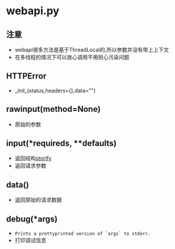# webapi.py

## 注意
- webapi很多方法是基于ThreadLocal的,所以参数并没有带上上下文
- 在多线程的情况下可以放心调用不用担心污染问题

## HTTPError

- \__init__(status,headers={},data="")


## rawinput(method=None)

- 原始的参数

## input(\*requireds, **defaults)

- 返回结构[storify](utils.md#storify)
- 返回请求参数

## data()

- 返回原始的请求数据

## debug(*args)

- ```Prints a prettyprinted version of `args` to stderr.```
- 打印调试信息